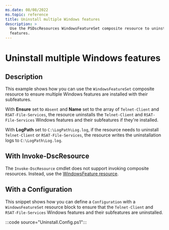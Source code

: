 ```yaml
---
ms.date: 08/08/2022
ms.topic: reference
title: Uninstall multiple Windows features
description: >
  Use the PSDscResources WindowsFeatureSet composite resource to uninstall multiple Windows
  features.
---
```


# Uninstall multiple Windows features

## Description

This example shows how you can use the `WindowsFeatureSet` composite resource to ensure multiple
Windows features are installed with their subfeatures.

With **Ensure** set to `Absent` and **Name** set to the array of `Telnet-Client` and
`RSAT-File-Services`, the resource uninstalls the `Telnet-Client` and `RSAT-File-Services` Windows
features and their subfeatures if they're installed.

With **LogPath** set to `C:\LogPath\Log.log`, if the resource needs to uninstall `Telnet-Client` or
`RSAT-File-Services`, the resource writes the uninstallation logs to `C:\LogPath\Log.log`.

## With Invoke-DscResource

The `Invoke-DscResource` cmdlet does not support invoking composite resources. Instead, use the
[WindowsFeature resource][1].

## With a Configuration

This snippet shows how you can define a `Configuration` with a `WindowsFeatureSet` resource block to
ensure that the `Telnet-Client` and `RSAT-File-Services` Windows features and their subfeatures are
uninstalled.

:::code source="Uninstall.Config.ps1":::

<!-- Reference Links -->

[1]: ../WindowsFeature/WindowsFeature.md
